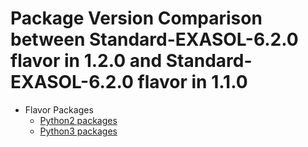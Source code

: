 # Package Version Comparison between Standard-EXASOL-6.2.0 flavor in 1.2.0 and Standard-EXASOL-6.2.0 flavor in 1.1.0

* Flavor Packages
  * [Python2 packages](diff_flavor_base_deps_python2_pip_packages.md)
  * [Python3 packages](diff_flavor_base_deps_python3_pip_packages.md)
